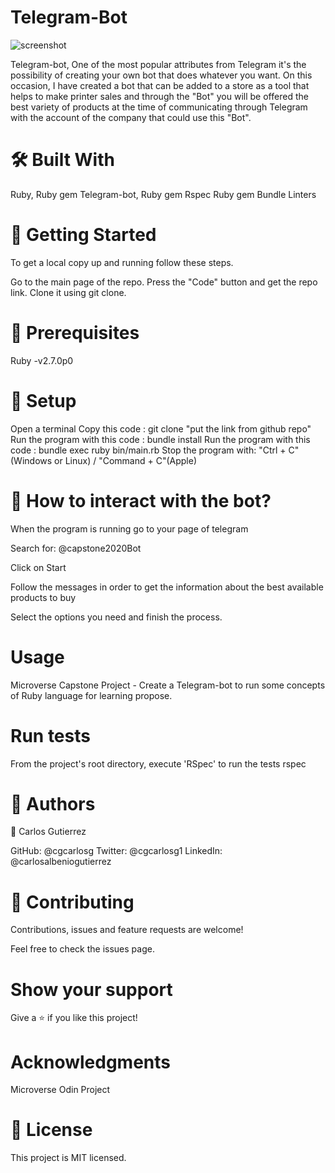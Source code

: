 # Telegram-Bot
![screenshot]()

Telegram-bot, One of the most popular attributes from Telegram it's the possibility of creating your own bot that does whatever you want. On this occasion, I have created a bot that can be added to a store as a tool that helps to make printer sales and through the "Bot" you will be offered the best variety of products at the time of communicating through Telegram with the account of the company that could use this "Bot".

# 🛠 Built With
Ruby,
Ruby gem Telegram-bot,
Ruby gem Rspec
Ruby gem Bundle
Linters

# 🔧 Getting Started
To get a local copy up and running follow these steps.

Go to the main page of the repo.
Press the "Code" button and get the repo link.
Clone it using git clone.

# 📝 Prerequisites
Ruby -v2.7.0p0

# 📝 Setup
Open a terminal
Copy this code : git clone "put the link from github repo"
Run the program with this code : bundle install
Run the program with this code : bundle exec ruby bin/main.rb
Stop the program with: "Ctrl + C" (Windows or Linux) / "Command + C"(Apple)

# 📝 How to interact with the bot?
When the program is running go to your page of telegram

Search for: @capstone2020Bot

Click on Start

Follow the messages in order to get the information about the best available products to buy

Select the options you need and finish the process.

# Usage
Microverse Capstone Project - Create a Telegram-bot to run some concepts of Ruby language for learning propose.

# Run tests
From the project's root directory, execute 'RSpec' to run the tests
rspec

# 👤 Authors
👤 Carlos Gutierrez

GitHub: @cgcarlosg
Twitter: @cgcarlosg1
LinkedIn: @carlosalbeniogutierrez

# 🤝 Contributing
Contributions, issues and feature requests are welcome!

Feel free to check the issues page.

# Show your support
Give a ⭐️ if you like this project!

# Acknowledgments
Microverse
Odin Project

# 📝 License
This project is MIT licensed.